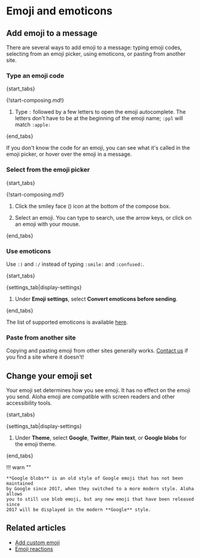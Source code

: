 # Emoji and emoticons

## Add emoji to a message

There are several ways to add emoji to a message: typing emoji codes,
selecting from an emoji picker, using emoticons, or pasting from another
site.

### Type an emoji code

{start_tabs}

{!start-composing.md!}

1. Type `:` followed by a few letters to open the emoji autocomplete. The
   letters don't have to be at the beginning of the emoji name; `:ppl` will
   match `:apple:`

{end_tabs}

If you don't know the code for an emoji, you can see what it's called in the
emoji picker, or hover over the emoji in a message.

### Select from the emoji picker

{start_tabs}

{!start-composing.md!}

1. Click the smiley face (<i class="fa fa-smile-o"></i>) icon at the
   bottom of the compose box.

1. Select an emoji. You can type to search, use the arrow keys, or click on
   an emoji with your mouse.

{end_tabs}

### Use emoticons

Use `:)` and `:/` instead of typing `:smile:` and `:confused:`.

{start_tabs}

{settings_tab|display-settings}

1. Under **Emoji settings**, select **Convert emoticons before sending**.

{end_tabs}

The list of supported emoticons is available
[here](/help/enable-emoticon-translations).

### Paste from another site

Copying and pasting emoji from other sites generally works.
[Contact us](/help/contact-support) if you find a site where it doesn't!

## Change your emoji set

Your emoji set determines how you see emoji. It has no effect on the emoji
you send. Aloha emoji are compatible with screen readers and other accessibility tools.

{start_tabs}

{settings_tab|display-settings}

1. Under **Theme**, select **Google**,
   **Twitter**, **Plain text**, or **Google blobs** for the emoji theme.

{end_tabs}

!!! warn ""

    **Google blobs** is an old style of Google emoji that has not been maintained
    by Google since 2017, when they switched to a more modern style. Aloha allows
    you to still use blob emoji, but any new emoji that have been released since
    2017 will be displayed in the modern **Google** style.

## Related articles

* [Add custom emoji](/help/custom-emoji)
* [Emoji reactions](/help/emoji-reactions)
